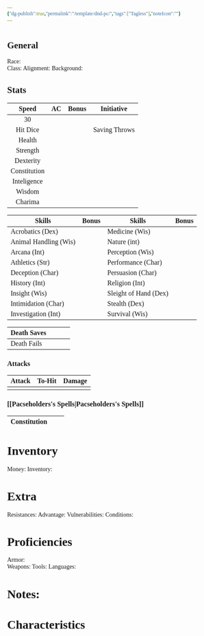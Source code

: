 ```yaml
---
{"dg-publish":true,"permalink":"/template/dnd-pc/","tags":["Tagless"],"noteIcon":""}
---
```


<style id="Force_Custom_Fonts" type="text/css">@font-face{font-style:normal;font-family:"Merriweather";src:local("Merriweather")}@font-face{font-style:bolder;font-family:"Merriweather";src:local("Merriweather")}@font-face{font-style:normal;font-family:"Merriweather";src:local("Merriweather");unicode-range:U+0-FF,U+2E80-9FFF,U+F900-FAFF,U+FE30-FE4F,U+20000-2FA1F}@font-face{font-style:bolder;font-family:"Merriweather";src:local("Merriweather");unicode-range:U+0-FF,U+2E80-9FFF,U+F900-FAFF,U+FE30-FE4F,U+20000-2FA1F}@font-face{font-style:normal;font-family:"Merriweather";src:local("Merriweather");unicode-range:U+0-FF}@font-face{font-style:bolder;font-family:"Merriweather";src:local("Merriweather");unicode-range:U+0-FF}:not(pre):not(code):not(textarea):not(tt):not(kbd):not(samp):not(var){font-family:"Merriweather"!important}pre,code,textarea,tt,kbd,samp,var{font-family:monospace!important}pre *,code *,textarea *,tt *,kbd *,samp *,var *{font-family:monospace!important}</style>


# <center><span style="color:#323456"> </span></center>




## General
 Race:  
 Class: 
 Alignment: 
 Background: 


## Stats

|    Speed     | AC  | Bonus |  Initiative   |
| :----------: | :-: | :---: | :-----------: |
|      30      |     |       |               |
|   Hit Dice   |     |       | Saving Throws |
|    Health    |     |       |               |
|   Strength   |     |       |               |
|  Dexterity   |     |       |               |
| Constitution |     |       |               |
| Inteligence  |     |       |               |
|    Wisdom    |     |       |               |
|   Charima    |     |       |               |

| Skills                | Bonus | Skills                | Bonus |
| --------------------- | :---: | --------------------- | :---: |
| Acrobatics (Dex)      |       | Medicine (Wis)        |       |
| Animal Handling (Wis) |       | Nature (int)          |       |
| Arcana (Int)          |       | Perception (Wis)      |       |
| Athletics (Str)       |       | Performance (Char)    |       |
| Deception (Char)      |       | Persuasion (Char)     |       |
| History (Int)         |       | Religion (Int)        |       |
| Insight (Wis)         |       | Sleight of Hand (Dex) |       |
| Intimidation (Char)   |       | Stealth (Dex)         |       |
| Investigation (Int)   |       | Survival (Wis)        |       |

| Death Saves  |     |     |     |
| ------------ | --- | --- | --- |
| Death Fails |     |     |     |
### Attacks

| Attack | To-Hit | Damage |
| ------ | ------ | ------ |
|        |        |        |

### [[Pacseholders's Spells\|Pacseholders's Spells]]

| Constitution |     |     |
| ------------ | --- | --- |

# Inventory

Money: 
Inventory: 
# Extra
Resistances: 
Advantage: 
Vulnerabilities: 
Conditions: 
  

# Proficiencies
		
Armor:  
Weapons: 
Tools: 
Languages: 

# Notes: 



# Characteristics 


